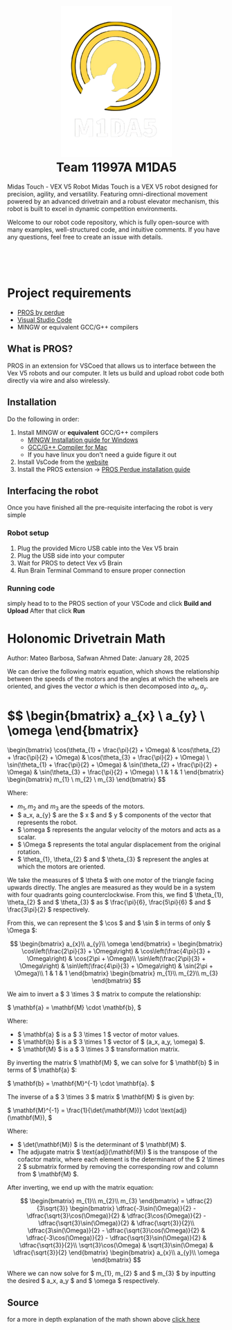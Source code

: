 <h1 align="center">
   <img src="https://github.com/BloorVex-11997/midas-touch-2025/blob/main/midas-logo.png" width=256></img>
   <br>
   Team 11997A M1DA5
</h1>
<p>
   Midas Touch - VEX V5 Robot Midas Touch is a VEX V5 robot designed for precision, agility, and versatility. Featuring omni-directional movement powered by an advanced drivetrain and a robust elevator mechanism, this robot is built to excel in dynamic competition environments. 
</p>
<p>
   Welcome to our robot code repository, which is fully open-source with many examples, well-structured code, and intuitive comments. If you have any questions, feel free to create an issue with details.
</p>
<br>
<br>
<br>


#   Project requirements
- [PROS by perdue](https://marketplace.visualstudio.com/items?itemName=sigbots.pros)
- [Visual Studio Code](https://code.visualstudio.com/download)
- MINGW or equivalent GCC/G++ compilers


## What is PROS?
PROS in an extension for VSCoed that allows us to interface between the Vex V5 robots and our computer. It lets us build and upload robot code both directly via wire and also wirelessly.


## Installation
Do the following in order:
1. Install MINGW or **equivalent** GCC/G++ compilers 
   - [MINGW Installation guide for Windows](https://www.youtube.com/watch?v=sXW2VLrQ3Bs)
   - [GCC/G++ Compiler for Mac](https://www.youtube.com/watch?v=wY24ehH6mC0)
   - If you have linux you don't need a guide figure it out
2. Install VsCode from the [website](https://code.visualstudio.com)
3. Install the PROS extension -> [PROS Perdue installation guide](https://pros.cs.purdue.edu/v5/getting-started/)


## Interfacing the robot 
Once you have finished all the pre-requisite interfacing the robot is very simple

### Robot setup
1. Plug the provided Micro USB cable into the Vex V5 brain
2. Plug the USB side into your computer
3. Wait for PROS to detect Vex v5 Brain
4. Run Brain Terminal Command to ensure proper connection

### Running code
simply head to to the PROS section of your VSCode and click 
**Build and Upload**
After that click **Run**

# Holonomic Drivetrain Math

Author: Mateo Barbosa, Safwan Ahmed 
Date: January 28, 2025

We can derive the following matrix equation, which shows the relationship between the speeds of the motors and the angles at which the wheels are oriented, and gives the vector $a$ which is then decomposed into $a_x, a_{y}$.

$$
\begin{bmatrix}
a_{x} \\
a_{y} \\
\omega
\end{bmatrix}
=
\begin{bmatrix}
\cos(\theta_{1} + \frac{\pi}{2} + \Omega) & \cos(\theta_{2} + \frac{\pi}{2} + \Omega) & \cos(\theta_{3} + \frac{\pi}{2} + \Omega) \\
\sin(\theta_{1} + \frac{\pi}{2} + \Omega) & \sin(\theta_{2} + \frac{\pi}{2} + \Omega) & \sin(\theta_{3} + \frac{\pi}{2} + \Omega) \\
1 & 1 & 1
\end{bmatrix}
\begin{bmatrix}
m_{1} \\
m_{2} \\
m_{3}
\end{bmatrix}
$$

Where:

- $m_{1}, m_{2}$ and $m_{3}$ are the speeds of the motors.
- $ a_x, a_{y} $ are the $ x $ and $ y $ components of the vector that represents the robot.
- $ \omega $ represents the angular velocity of the motors and acts as a scalar.
- $ \Omega $ represents the total angular displacement from the original rotation.
- $ \theta_{1}, \theta_{2} $ and $ \theta_{3} $ represent the angles at which the motors are oriented.

We take the measures of $ \theta $ with one motor of the triangle facing upwards directly. The angles are measured as they would be in a system with four quadrants going counterclockwise. From this, we find $ \theta_{1}, \theta_{2} $ and $ \theta_{3} $ as $ \frac{\pi}{6}, \frac{5\pi}{6} $ and $ \frac{3\pi}{2} $ respectively.

From this, we can represent the $ \cos $ and $ \sin $ in terms of only $ \Omega $:

$$
\begin{bmatrix}
a_{x}\\
a_{y}\\
\omega
\end{bmatrix} = 
\begin{bmatrix}
\cos\left(\frac{2\pi}{3} + \Omega\right) & \cos\left(\frac{4\pi}{3} + \Omega\right) & \cos(2\pi + \Omega)\\
\sin\left(\frac{2\pi}{3} + \Omega\right) & \sin\left(\frac{4\pi}{3} + \Omega\right) & \sin(2\pi + \Omega)\\
1 & 1 & 1
\end{bmatrix}
\begin{bmatrix}
m_{1}\\
m_{2}\\
m_{3}
\end{bmatrix}
$$

We aim to invert a $ 3 \times 3 $ matrix to compute the relationship:

$
\mathbf{a} = \mathbf{M} \cdot \mathbf{b},
$

Where:

- $ \mathbf{a} $ is a $ 3 \times 1 $ vector of motor values.
- $ \mathbf{b} $ is a $ 3 \times 1 $ vector of $ (a_x, a_y, \omega) $.
- $ \mathbf{M} $ is a $ 3 \times 3 $ transformation matrix.

By inverting the matrix $ \mathbf{M} $, we can solve for $ \mathbf{b} $ in terms of $ \mathbf{a} $:

$
\mathbf{b} = \mathbf{M}^{-1} \cdot \mathbf{a}.
$

The inverse of a $ 3 \times 3 $ matrix $ \mathbf{M} $ is given by:

$
\mathbf{M}^{-1} = \frac{1}{\det(\mathbf{M})} \cdot \text{adj}(\mathbf{M}),
$

Where:

- $ \det(\mathbf{M}) $ is the determinant of $ \mathbf{M} $.
- The adjugate matrix $ \text{adj}(\mathbf{M}) $ is the transpose of the cofactor matrix, where each element is the determinant of the $ 2 \times 2 $ submatrix formed by removing the corresponding row and column from $ \mathbf{M} $.

After inverting, we end up with the matrix equation:

$$
\begin{bmatrix}
m_{1}\\
m_{2}\\
m_{3}
\end{bmatrix} = 
\dfrac{2}{3\sqrt{3}}
\begin{bmatrix}
\dfrac{-3\sin(\Omega)}{2} - \dfrac{\sqrt{3}\cos(\Omega)}{2} & \dfrac{3\cos(\Omega)}{2} - \dfrac{\sqrt{3}\sin(\Omega)}{2} & \dfrac{\sqrt{3}}{2}\\
\dfrac{3\sin(\Omega)}{2} - \dfrac{\sqrt{3}\cos(\Omega)}{2} & \dfrac{-3\cos(\Omega)}{2} - \dfrac{\sqrt{3}\sin(\Omega)}{2} & \dfrac{\sqrt{3}}{2}\\
\sqrt{3}\cos(\Omega) & \sqrt{3}\sin(\Omega) & \dfrac{\sqrt{3}}{2}
\end{bmatrix}
\begin{bmatrix}
a_{x}\\
a_{y}\\
\omega
\end{bmatrix}
$$

Where we can now solve for $ m_{1}, m_{2} $ and $ m_{3} $ by inputting the desired $ a_x, a_y $ and $ \omega $ respectively.







## Source

for a more in depth explanation of the math shown above [click here](https://youtu.be/ULQLD6VvXio?si=WE3N78HXeV3rWSJp)